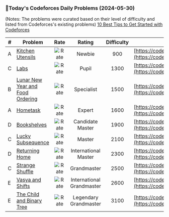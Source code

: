 ### 🌟Today's Codeforces Daily Problems (2024-05-30)
(Notes: The problems were curated based on their level of difficulty and listed from Codeforces's existing problems)
[10 Best Tips to Get Started with Codeforces](https://github.com/ika9810/Codeforces-Daily-Problems/blob/main/10%20Best%20Tips%20to%20Get%20Started%20with%20Codeforces.md)

| # | Problem | Rate| Rating | Difficulty | Contest |
|---| ----- | :--------: | :----------: | :----------: | ---------- |
|A|[Kitchen Utensils](https://codeforces.com/contest/1032/problem/A)|![Rate](https://img.shields.io/badge/Newbie-900-lightgrey)|Newbie|900|[https://codeforces.com/contest/1032](https://codeforces.com/contest/1032)|
|C|[Labs](https://codeforces.com/contest/1236/problem/C)|![Rate](https://img.shields.io/badge/Pupil-1300-brightgreen)|Pupil|1300|[https://codeforces.com/contest/1236](https://codeforces.com/contest/1236)|
|B|[Lunar New Year and Food Ordering](https://codeforces.com/contest/1106/problem/B)|![Rate](https://img.shields.io/badge/Specialist-1500-9cf)|Specialist|1500|[https://codeforces.com/contest/1106](https://codeforces.com/contest/1106)|
|A|[Hometask](https://codeforces.com/contest/154/problem/A)|![Rate](https://img.shields.io/badge/Expert-1600-blue)|Expert|1600|[https://codeforces.com/contest/154](https://codeforces.com/contest/154)|
|D|[Bookshelves](https://codeforces.com/contest/981/problem/D)|![Rate](https://img.shields.io/badge/Candidate%20Master-1900-blueviolet)|Candidate Master|1900|[https://codeforces.com/contest/981](https://codeforces.com/contest/981)|
|C|[Lucky Subsequence](https://codeforces.com/contest/145/problem/C)|![Rate](https://img.shields.io/badge/Master-2100-orange)|Master|2100|[https://codeforces.com/contest/145](https://codeforces.com/contest/145)|
|D|[Returning Home](https://codeforces.com/contest/1422/problem/D)|![Rate](https://img.shields.io/badge/International%20Master-2300-orange)|International Master|2300|[https://codeforces.com/contest/1422](https://codeforces.com/contest/1422)|
|C|[Strange Shuffle](https://codeforces.com/contest/1470/problem/C)|![Rate](https://img.shields.io/badge/Grandmaster-2500-red)|Grandmaster|2500|[https://codeforces.com/contest/1470](https://codeforces.com/contest/1470)|
|E|[Vasya and Shifts](https://codeforces.com/contest/832/problem/E)|![Rate](https://img.shields.io/badge/International%20Grandmaster-2600-red)|International Grandmaster|2600|[https://codeforces.com/contest/832](https://codeforces.com/contest/832)|
|E|[The Child and Binary Tree](https://codeforces.com/contest/438/problem/E)|![Rate](https://img.shields.io/badge/Legendary%20Grandmaster-3100-red)|Legendary Grandmaster|3100|[https://codeforces.com/contest/438](https://codeforces.com/contest/438)|
